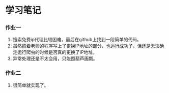 # 学习笔记
### 作业一
1. 搜索免费ip代理比较困难，最后在github上找到一段简单的代码。
2. 虽然照着老师的程序写上了更换IP地址的部分，也运行成功了，但还是无法确定运行爬虫的时候是否真的更换了IP地址。
3. 异常处理还是不太会用，只能照葫芦画瓢。

### 作业二
1. 很简单就实现了。
